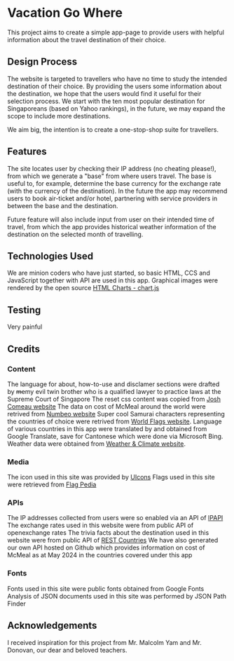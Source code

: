 # Vacation Go Where
This project aims to create a simple app-page to provide users with helpful information about the travel destination of their choice.

## Design Process
The website is targeted to travellers who have no time to study the intended destination of their choice. By providing the users some information about the destination, we hope that the users would find it useful for their selection process. We start with the ten most popular destination for Singaporeans (based on Yahoo rankings), in the future, we may expand the scope to include more destinations.

We aim big, the intention is to create a one-stop-shop suite for travellers.

## Features
The site locates user by checking their IP address (no cheating please!), from which we generate a "base" from where users travel. The base is useful to, for example, determine the base currency for the exchange rate (with the currency of the destination). In the future the app may recommend users to book air-ticket and/or hotel, partnering with service providers in between the base and the destination.

Future feature will also include input from user on their intended time of travel, from which the app provides historical weather information of the destination on the selected month of travelling.

## Technologies Used
We are minion coders who have just started, so basic HTML, CCS and JavaScript together with API are used in this app.
Graphical images were rendered by the open source [HTML Charts - chart.js](https://www.chartjs.org/)

## Testing
Very painful

## Credits

### Content
The language for about, how-to-use and disclamer sections were drafted by ~~me~~my evil twin brother who is a qualified lawyer to practice laws at the Supreme Court of Singapore
The reset css content was copied from [Josh Comeau website](https://www.joshwcomeau.com/css/custom-css-reset/)
The data on cost of McMeal around the world were retrived from [Numbeo website](https://www.numbeo.com/)
Super cool Samurai characters representing the countries of choice were retrived from [World Flags website](https://world-flags.org/).
Language of various countries in this app were translated by and obtained from Google Translate, save for Cantonese which were done via Microsoft Bing.
Weather data were obtained from [Weather & Climate website](https://weather-and-climate.com/).

### Media
The icon used in this site was provided by [UIcons](freepik.com)
Flags used in this site were retrieved from [Flag Pedia](https://flagcdn.com/)

### APIs
The IP addresses collected from users were so enabled via an API of [IPAPI](https://ipapi.co)
The exchange rates used in this website were from public API of openexchange rates
The trivia facts about the destination used in this website were from public API of [REST Countries](https://restcountries.com/)
We have also generated our own API hosted on Github which provides information on cost of McMeal as at May 2024 in the countries covered under this app

### Fonts
Fonts used in this site were public fonts obtained from Google Fonts
Analysis of JSON documents used in this site was performed by JSON Path Finder

## Acknowledgements
I received inspiration for this project from Mr. Malcolm Yam and Mr. Donovan, our dear and beloved teachers.